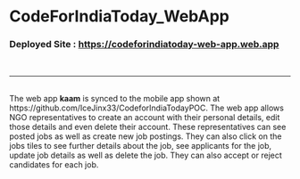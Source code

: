 # CodeForIndiaToday_WebApp

### Deployed Site :  https://codeforindiatoday-web-app.web.app
<br>
<hr>
<br>
The web app <b>kaam</b> is synced to the mobile app shown at https://github.com/IceJinx33/CodeforIndiaTodayPOC. The web app allows NGO representatives to create an account with their personal details, edit those details and even delete their account. These representatives can see posted jobs as well as create new job postings. They can also click on the jobs tiles to see further details about the job, see applicants for the job, update job details as well as delete the job. They can also accept or reject candidates for each job.
